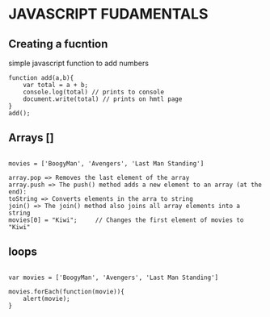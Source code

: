 JAVASCRIPT FUDAMENTALS
==

Creating a fucntion
---
simple javascript function to add numbers
```
function add(a,b){
    var total = a + b;
    console.log(total) // prints to console 
    document.write(total) // prints on hmtl page
}
add();
```

Arrays []
---

```

movies = ['BoogyMan', 'Avengers', 'Last Man Standing']

array.pop => Removes the last element of the array
array.push => The push() method adds a new element to an array (at the end):
toString => Converts elements in the arra to string 
join() => The join() method also joins all array elements into a string
movies[0] = "Kiwi";     // Changes the first element of movies to "Kiwi"
```

loops
---

```

var movies = ['BoogyMan', 'Avengers', 'Last Man Standing']

movies.forEach(function(movie)){
    alert(movie);
}

```


